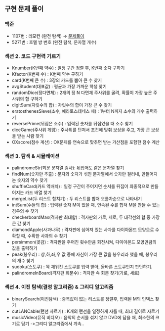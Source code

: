 ## 구현 문제 풀이
   ### 백준
   * 1107번 : 리모컨 (완전 탐색) → [문제풀이](https://chanos.tistory.com/entry/%EB%B0%B1%EC%A4%80-1107%EB%B2%88-%EB%A6%AC%EB%AA%A8%EC%BB%A8-%ED%8C%8C%EC%9D%B4%EC%8D%AC-%EB%AC%B8%EC%A0%9C-%ED%92%80%EC%9D%B4)  
   * 5271번 : 호텔 방 번호 (완전 탐색, 문자열 개수)

   ### 섹션 2. 코드 구현력 기르기
   * Knumber(K번째 약수) : 일정 구간 정렬 후, K번째 숫자 구하기
   * Kfactor(K번째 수) : K번째 약수 구하기
   * card(K번째 큰 수) : 3장의 카드를 뽑아 큰 수 찾기
   * avgStudent(대표값) : 평균과 가장 가까운 학생 찾기
   * randomDice(정다면체) : 2개의 정 N 다면체 주사위를 굴려, 확률이 가장 높은 주사위의 합 구하기
   * digitSum(자릿수의 합) : 자릿수의 합이 가장 큰 수 찾기
   * eratosthenesSieve(소수, 에라토스테네스 체) : 1부터 N까지 소수의 개수 출력하기
   * reversePrime(뒤집은 소수) : 입력된 숫자를 뒤집었을 때 소수 찾기
   * diceGame(주사위 게임) : 주사위를 던져서 조건에 맞춰 보상을 주고, 가장 큰 보상을 받는 사람 찾기
   * OXscore(점수 계산) : OX문제를 연속으로 맞추면 받는 가산점을 포함한 점수 계산

   ### 섹션 3. 탐색 & 시뮬레이션
   * palindromeStr(회문 문자열 검사): 뒤집어도 같은 문자열 찾기
   * findNum(숫자만 추출) : 문자와 숫자가 섞인 문자열에서 숫자만 걸러내, 만들어지는 숫자의 약수 찾기
   * shuffleCard(카드 역배치) : 일정 구간이 주어지면 순서를 뒤집어 최종적으로 만들어지는 카드 배열 찾기
   * mergeList(두 리스트 합치기) : 두 리스트를 합쳐 오름차순으로 나타내기
   * intSum(수들의 합) : 입력된 숫자 M이 있을 때, 연속된 수를 합쳐 M을 만들 수 있는 경우의 수 찾기
   * checkerboardMax(격자판 최대합) : 격자판의 가로, 세로, 두 대각선의 합 중 가장 큰 값 찾기
   * diamondApple(사과나무) : 격자판에 심어져 있는 사과를 다이아몬드 모양으로 수확할 때, 수확한 사과의 수 찾기
   * persimmon(곶감) : 격자판을 주어진 횟수만큼 회전시켜, 다이아몬드 모양만큼의 값을 출력하기
   * peak(봉우리) : 상,하,좌,우 값 중에 자신이 가장 큰 값을 봉우리라 했을 때, 봉우리의 개수 찾기
   * sudoku(스도쿠) : 꽉 채워진 스도쿠를 입력 받아, 올바른 스도쿠인지 판단하기. 
   * palindromeInBoard(격자판 회문수) : 격자판 속 회문 찾기(가로, 세로)

   ### 섹션 4. 이진 탐색(결정 알고리즘) & 그리디 알고리즘
   * binarySearch(이진탐색) : 중복값이 없는 리스트를 정렬후, 입력된 M의 인덱스 찾기
   * cutLANCable(랜선 자르기) : K개의 랜선을 일정하게 자를 때, 최대 길이로 자르기
   * musicVideo(뮤직 비디오) : 음악의 순서를 섞지 않고 DVD에 담을 때, 최소한의 크기로 담기
   ->그리디 알고리즘에서 계속..
